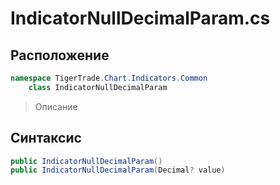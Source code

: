 
# IndicatorNullDecimalParam.cs
## Расположение
```csharp
namespace TigerTrade.Chart.Indicators.Common  
    class IndicatorNullDecimalParam
```

> Описание

## Синтаксис
```csharp
public IndicatorNullDecimalParam()
public IndicatorNullDecimalParam(Decimal? value)

```
